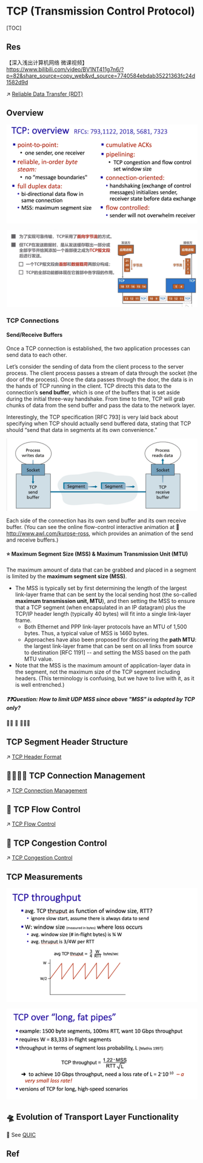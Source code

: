 # TCP (Transmission Control Protocol)

[TOC]



## Res
【深入浅出计算机网络 微课视频】 https://www.bilibili.com/video/BV1NT411g7n6/?p=82&share_source=copy_web&vd_source=7740584ebdab35221363fc24d1582d9d

↗ [Reliable Data Transfer (RDT)](../../Reliable%20Data%20Transfer%20(RDT)/Reliable%20Data%20Transfer%20(RDT).md)



## Overview
![Screenshot 2022-11-13 at 10.46.24 AM](../../../../../../Assets/Pics/Screenshot%202022-11-13%20at%2010.46.24%20AM.png)

![](../../../../../../Assets/Pics/Screenshot%202023-06-16%20at%209.46.16%20PM.png)


### TCP Connections
#### Send/Receive Buffers
Once a TCP connection is established, the two application processes can send data to each other. 

Let’s consider the sending of data from the client process to the server process. The client process passes a stream of data through the socket (the door of the process). Once the data passes through the door, the data is in the hands of TCP running in the client. TCP directs this data to the connection’s **send buffer**, which is one of the buffers that is set aside during the initial three-way handshake. From time to time, TCP will grab chunks of data from the send buffer and pass the data to the network layer. 

Interestingly, the TCP specification [RFC 793] is very laid back about specifying when TCP should actually send buffered data, stating that TCP should “send that data in segments at its own convenience.”

![](../../../../../../Assets/Pics/Screenshot%202023-04-19%20at%2012.57.17%20PM.png)

Each side of the connection has its own send buffer and its own receive buffer. (You can see the online flow-control interactive animation at 🔗 http://www.awl.com/kurose-ross, which provides an animation of the send and receive buffers.)


#### ⭐️ Maximum Segment Size (MSS) & Maximum Transmission Unit (MTU)
The maximum amount of data that can be grabbed and placed in a segment is limited by the **maximum segment size (MSS)**. 
- The MSS is typically set by first determining the length of the largest link-layer frame that can be sent by the local sending host (the so-called **maximum transmission unit, MTU**), and then setting the MSS to ensure that a TCP segment (when encapsulated in an IP datagram) plus the TCP/IP header length (typically 40 bytes) will fit into a single link-layer frame.
	- Both Ethernet and PPP link-layer protocols have an MTU of 1,500 bytes. Thus, a typical value of MSS is 1460 bytes.
	- Approaches have also been proposed for discovering the **path MTU**: the largest link-layer frame that can be sent on all links from source to destination [RFC 1191] -- and setting the MSS based on the path MTU value.
- Note that the MSS is the maximum amount of application-layer data in the segment, not the maximum size of the TCP segment including headers. (This terminology is confusing, but we have to live with it, as it is well entrenched.)

##### ❓❓Question: How to limit UDP MSS since above "MSS" is adopted by TCP only?
🤷‍♀️ 🤷 🤷🏽‍♂️


## TCP Segment Header Structure
↗ [TCP Header Format](TCP%20Header%20Format.md)



## 🫱🏻‍🫲🏿 TCP Connection Management
↗ [TCP Connection Management](TCP%20Connection%20Management.md)



## 🚰 TCP Flow Control
↗ [TCP Flow Control](TCP%20Flow%20Control.md)



## 🚦 TCP Congestion Control
↗ [TCP Congestion Control](TCP%20Congestion%20Control.md)



## TCP Measurements
![](../../../../../../Assets/Pics/Screenshot%202023-04-22%20at%203.39.35%20PM.png)

![](../../../../../../Assets/Pics/Screenshot%202023-04-22%20at%203.39.52%20PM.png)



## 🛸 Evolution of Transport Layer Functionality

🙈 See [QUIC](../../QUIC.md) 



## Ref
[What is TCB (Transmission Control Block)? | Csico]: https://learningnetwork.cisco.com/s/question/0D53i00000Kt7bXCAR/tcpwhat-is-tcb

